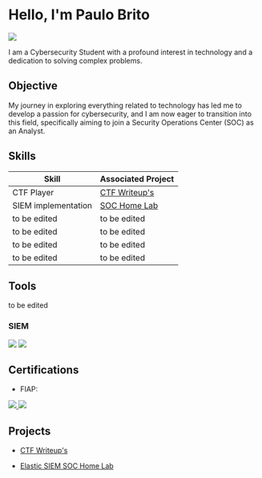 # Hello, I'm Paulo Brito
<a href="https://linkedin.com/in/pauloricardobrito/"><img src="https://img.shields.io/badge/-LinkedIn-0072b1?&style=for-the-badge&logo=linkedin&logoColor=white" /></a>

I am a Cybersecurity Student with a profound interest in technology and a dedication to solving complex problems.

## Objective

My journey in exploring everything related to technology has led me to develop a passion for cybersecurity, and I am now eager to transition into this field, specifically aiming to join a Security Operations Center (SOC) as an Analyst.

## Skills

| Skill                                         | Associated Project         |
|-----------------------------------------------|----------------------------|
|CTF Player         | <a href ="https://github.com/knucklespaulo/CTF-Writeup"> CTF Writeup's </a>|
| SIEM implementation | <a href ="https://github.com/knucklespaulo/Elastic-SIEM-SOC-Home-Lab"> SOC Home Lab </a>|
| to be edited         | to be edited|
| to be edited      | to be edited|
| to be edited                  | to be edited|
| to be edited | to be edited|

## Tools
to be edited


### SIEM
<div>
    <img src="https://img.shields.io/badge/-Splunk-000000?&style=for-the-badge&logo=Splunk&logoColor=white" />
    <img src="https://img.shields.io/badge/-Elastic-005571?&style=for-the-badge&logo=Elastic&logoColor=white" />
</div>

## Certifications
- FIAP: 
<div>
<a href="https://www.linkedin.com/in/pauloricardobrito/overlay/1719840832491/single-media-viewer/?profileId=ACoAAAjT3wcBUJpEGT94kUHXhLHhipwVaYRivrs">
  <img src="https://img.shields.io/badge/-FCCP-000080?&style=for-the-badge&logoColor=white" />
</a>
<a href="https://www.linkedin.com/in/pauloricardobrito/overlay/1725107196875/single-media-viewer/?profileId=ACoAAAjT3wcBUJpEGT94kUHXhLHhipwVaYRivrs">
  <img src="https://img.shields.io/badge/-FCISM-000080?&style=for-the-badge&logoColor=white" />
</a>

</div>

## Projects
- <a href ="https://github.com/knucklespaulo/CTF-Writeup"> CTF Writeup's

- <a href ="https://github.com/knucklespaulo/Elastic-SIEM-SOC-Home-Lab"> Elastic SIEM SOC Home Lab </a>
